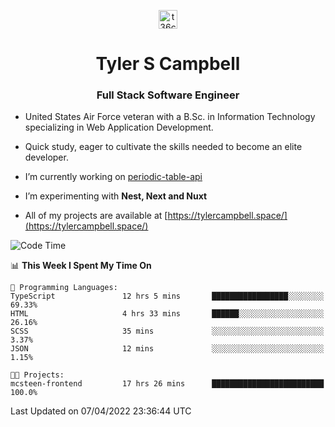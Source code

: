 <p align="center">
<a href="https://www.linkedin.com/in/t36campbell" target="blank"><img align="center" src="https://ik.imagekit.io/t36campbell/Portfolio/linkedin.png.original_m8bbGgPh6.png" alt="t36campbell" height="30" width="30" /></a>
</p>
<h1 align="center">Tyler S Campbell</h1>
<h3 align="center">Full Stack Software Engineer</h3>

* United States Air Force veteran with a B.Sc. in Information Technology specializing in Web Application Development. 

* Quick study, eager to cultivate the skills needed to become an elite developer.

* I’m currently working on [periodic-table-api](https://github.com/t36campbell/periodic-table-api)

* I’m experimenting with **Nest, Next and Nuxt**

* All of my projects are available at [https://tylercampbell.space/](https://tylercampbell.space/)

<!--START_SECTION:waka-->
![Code Time](http://img.shields.io/badge/Code%20Time-1%2C556%20hrs%2020%20mins-blue)

📊 **This Week I Spent My Time On** 

```text
💬 Programming Languages: 
TypeScript               12 hrs 5 mins       █████████████████░░░░░░░░   69.33% 
HTML                     4 hrs 33 mins       ██████░░░░░░░░░░░░░░░░░░░   26.16% 
SCSS                     35 mins             ░░░░░░░░░░░░░░░░░░░░░░░░░   3.37% 
JSON                     12 mins             ░░░░░░░░░░░░░░░░░░░░░░░░░   1.15%

🐱‍💻 Projects: 
mcsteen-frontend         17 hrs 26 mins      █████████████████████████   100.0%

```


 Last Updated on 07/04/2022 23:36:44 UTC
<!--END_SECTION:waka-->
